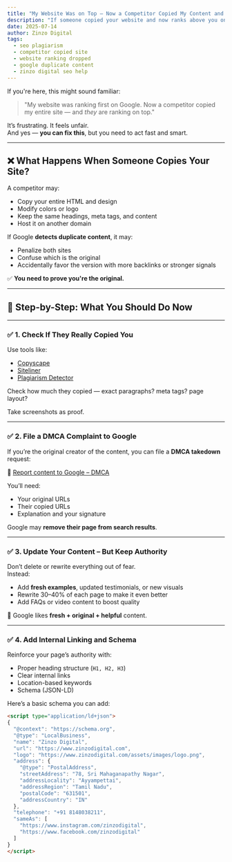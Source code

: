 ```yaml
---
title: "My Website Was on Top — Now a Competitor Copied My Content and Took My Ranking"
description: "If someone copied your website and now ranks above you on Google, here's what to do: SEO action plan, DMCA notice, and how to protect your content in the future."
date: 2025-07-14
author: Zinzo Digital
tags:
  - seo plagiarism
  - competitor copied site
  - website ranking dropped
  - google duplicate content
  - zinzo digital seo help
---
```


If you're here, this might sound familiar:

> "My website was ranking first on Google. Now a competitor copied my entire site — and *they* are ranking on top."

It’s frustrating. It feels unfair.  
And yes — **you can fix this**, but you need to act fast and smart.

---

## ❌ What Happens When Someone Copies Your Site?

A competitor may:
- Copy your entire HTML and design
- Modify colors or logo
- Keep the same headings, meta tags, and content
- Host it on another domain

If Google **detects duplicate content**, it may:
- Penalize both sites
- Confuse which is the original
- Accidentally favor the version with more backlinks or stronger signals

✅ **You need to prove you're the original.**

---

## 🧩 Step-by-Step: What You Should Do Now

---

### ✅ 1. Check If They Really Copied You

Use tools like:
- [Copyscape](https://www.copyscape.com)
- [Siteliner](https://www.siteliner.com)
- [Plagiarism Detector](https://www.plagiarismdetector.net)

Check how much they copied — exact paragraphs? meta tags? page layout?

Take screenshots as proof.

---

### ✅ 2. File a DMCA Complaint to Google

If you’re the original creator of the content, you can file a **DMCA takedown** request:

🔗 [Report content to Google – DMCA](https://support.google.com/legal/troubleshooter/1114905?hl=en)

You’ll need:
- Your original URLs
- Their copied URLs
- Explanation and your signature

Google may **remove their page from search results**.

---

### ✅ 3. Update Your Content – But Keep Authority

Don’t delete or rewrite everything out of fear.  
Instead:

- Add **fresh examples**, updated testimonials, or new visuals
- Rewrite 30–40% of each page to make it even better
- Add FAQs or video content to boost quality

🔁 Google likes **fresh + original + helpful** content.

---

### ✅ 4. Add Internal Linking and Schema

Reinforce your page’s authority with:
- Proper heading structure (`H1, H2, H3`)
- Clear internal links
- Location-based keywords
- Schema (JSON-LD)

Here’s a basic schema you can add:

```html
<script type="application/ld+json">
{
  "@context": "https://schema.org",
  "@type": "LocalBusiness",
  "name": "Zinzo Digital",
  "url": "https://www.zinzodigital.com",
  "logo": "https://www.zinzodigital.com/assets/images/logo.png",
  "address": {
    "@type": "PostalAddress",
    "streetAddress": "78, Sri Mahaganapathy Nagar",
    "addressLocality": "Ayyampettai",
    "addressRegion": "Tamil Nadu",
    "postalCode": "631501",
    "addressCountry": "IN"
  },
  "telephone": "+91 8148038211",
  "sameAs": [
    "https://www.instagram.com/zinzodigital",
    "https://www.facebook.com/zinzodigital"
  ]
}
</script>